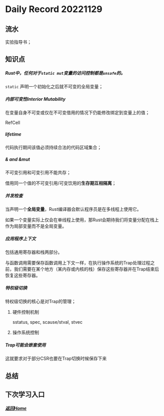 
Daily Record 20221129
=====================

## 流水

实验指导书；



## 知识点

##### Rust中，任何对于`static mut`变量的访问控制都是`unsafe`的。

`static` 声明一个初始化之后就不可变的全局变量；

##### 内部可变性Interior Mutability

在变量自身不可变或仅在不可变借用的情况下仍能修改绑定到变量上的值；

RefCell

##### lifetime

代码执行期间该值必须持续合法的代码区域集合；

##### & and &mut

不可变引用和可变引用不能共存；

借用同一个值的不可变引用/可变饮用的**生存期互相隔离**；

##### 并发检查

当声明一个**全局变量**，Rust编译器会默认程序员是在多线程上使用它。

如果一个变量实际上仅会在单线程上使用，那Rust会期待我们将变量分配在栈上作为局部变量而不是全局变量。

##### 应用程序上下文

包括通用寄存器和栈两部分。

与函数调用需要保存函数调用上下文一样，在执行操作系统的Trap处理过程之前，我们需要在某个地方（某内存或内核的栈）保存这些寄存器并在Trap结束后恢复这些寄存器。

##### 特权级切换

特权级切换的核心是对Trap的管理；

1. 硬件控制机制

   sstatus, spec, scause/stval, stvec

2. 操作系统控制

##### Trap可能会嵌套使用

这就要求对于部分CSR也要在Trap切换时候保存下来

## 总结



## 下次学习入口



##### [返回Home](../../../README.md)


